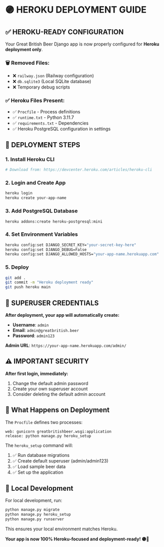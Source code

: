 # 🟣 HEROKU DEPLOYMENT GUIDE

## ✅ **HEROKU-READY CONFIGURATION**

Your Great British Beer Django app is now properly configured for **Heroku deployment only**.

### **🗑️ Removed Files:**
- ❌ `railway.json` (Railway configuration)
- ❌ `db.sqlite3` (Local SQLite database)
- ❌ Temporary debug scripts

### **✅ Heroku Files Present:**
- ✅ `Procfile` - Process definitions
- ✅ `runtime.txt` - Python 3.11.7
- ✅ `requirements.txt` - Dependencies
- ✅ Heroku PostgreSQL configuration in settings

## 🚀 **DEPLOYMENT STEPS**

### **1. Install Heroku CLI**
```bash
# Download from: https://devcenter.heroku.com/articles/heroku-cli
```

### **2. Login and Create App**
```bash
heroku login
heroku create your-app-name
```

### **3. Add PostgreSQL Database**
```bash
heroku addons:create heroku-postgresql:mini
```

### **4. Set Environment Variables**
```bash
heroku config:set DJANGO_SECRET_KEY="your-secret-key-here"
heroku config:set DJANGO_DEBUG=False
heroku config:set DJANGO_ALLOWED_HOSTS="your-app-name.herokuapp.com"
```

### **5. Deploy**
```bash
git add .
git commit -m "Heroku deployment ready"
git push heroku main
```

## 🔑 **SUPERUSER CREDENTIALS**

**After deployment, your app will automatically create:**
- **Username**: `admin`
- **Email**: `admin@greatbritish.beer`
- **Password**: `admin123`

**Admin URL**: `https://your-app-name.herokuapp.com/admin/`

## ⚠️ **IMPORTANT SECURITY**

**After first login, immediately:**
1. Change the default admin password
2. Create your own superuser account
3. Consider deleting the default admin account

## 🎯 **What Happens on Deployment**

The `Procfile` defines two processes:
```
web: gunicorn greatbritishbeer.wsgi:application
release: python manage.py heroku_setup
```

The `heroku_setup` command will:
1. ✅ Run database migrations
2. ✅ Create default superuser (admin/admin123)
3. ✅ Load sample beer data
4. ✅ Set up the application

## 🔄 **Local Development**

For local development, run:
```bash
python manage.py migrate
python manage.py heroku_setup
python manage.py runserver
```

This ensures your local environment matches Heroku.

**Your app is now 100% Heroku-focused and deployment-ready! 🟣🚀**
